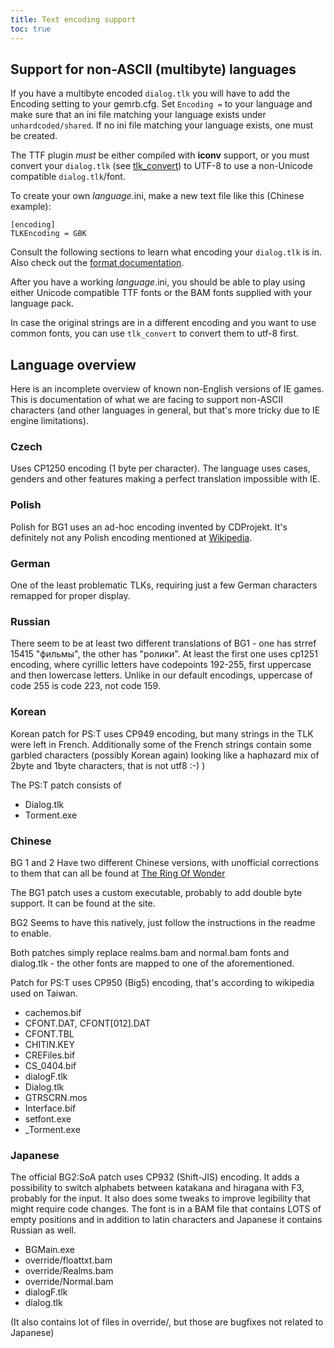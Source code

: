 ```yaml
---
title: Text encoding support
toc: true
---
```


## Support for non-ASCII (multibyte) languages

If you have a multibyte encoded `dialog.tlk` you will have to add the
Encoding setting to your gemrb.cfg. Set `Encoding =` to your language and
make sure that an ini file matching your language exists under
`unhardcoded/shared`. If no ini file matching your language exists, one
must be created.

The TTF plugin *must* be either compiled with **iconv** support, or you
must convert your `dialog.tlk` (see [tlk_convert](https://github.com/gemrb/gemrb/tree/master/tools/tlk_convert))
to UTF-8 to use a non-Unicode compatible `dialog.tlk`/font.

To create your own *language*.ini, make a new text file like this
(Chinese example):

    [encoding]
    TLKEncoding = GBK

Consult the following sections to learn what encoding your `dialog.tlk`
is in. Also check out the 
[format documentation](https://github.com/gemrb/gemrb/blob/master/gemrb/docs/en/default_ini.txt).

After you have a working *language*.ini, you should be able to play
using either Unicode compatible TTF fonts or the BAM fonts supplied with
your language pack.

In case the original strings are in a different encoding and you want to
use common fonts, you can use `tlk_convert` to convert them to
utf-8 first.

## Language overview

Here is an incomplete overview of known non-English versions of IE games.
This is documentation of what we are facing to support non-ASCII characters
(and other languages in general, but that's more tricky due to IE engine
limitations).

### Czech

Uses CP1250 encoding (1 byte per character). The language uses cases,
genders and other features making a perfect translation impossible with
IE.

### Polish

Polish for BG1 uses an ad-hoc encoding invented by CDProjekt. It's
definitely not any Polish encoding mentioned at
[Wikipedia](http://en.wikipedia.org/wiki/Polish_code_pages).

### German

One of the least problematic TLKs, requiring just a few German characters
remapped for proper display.

### Russian

There seem to be at least two different translations of BG1 - one has
strref 15415 "фильмы", the other has "ролики". At least the first one
uses cp1251 encoding, where cyrillic letters have codepoints 192-255,
first uppercase and then lowercase letters. Unlike in our default
encodings, uppercase of code 255 is code 223, not code 159.

### Korean

Korean patch for PS:T uses CP949 encoding, but many strings in the TLK
were left in French. Additionally some of the French strings contain
some garbled characters (possibly Korean again) looking like a haphazard
mix of 2byte and 1byte characters, that is not utf8 :-) )

The PS:T patch consists of

  - Dialog.tlk
  - Torment.exe

### Chinese

BG 1 and 2 Have two different Chinese versions, with unofficial
corrections to them that can all be found at [The Ring Of
Wonder](http://trow.cc)

The BG1 patch uses a custom executable, probably to add double byte
support. It can be found at the site.

BG2 Seems to have this natively, just follow the instructions in the
readme to enable.

Both patches simply replace realms.bam and normal.bam fonts and
dialog.tlk - the other fonts are mapped to one of the aforementioned.

Patch for PS:T uses CP950 (Big5) encoding, that's according to wikipedia
used on Taiwan.

  - cachemos.bif
  - CFONT.DAT, CFONT\[012\].DAT
  - CFONT.TBL
  - CHITIN.KEY
  - CREFiles.bif
  - CS\_0404.bif
  - dialogF.tlk
  - Dialog.tlk
  - GTRSCRN.mos
  - Interface.bif
  - setfont.exe
  - \_Torment.exe

### Japanese

The official BG2:SoA patch uses CP932 (Shift-JIS) encoding. It adds a
possibility to switch alphabets between katakana and hiragana with F3,
probably for the input. It also does some tweaks to improve legibility
that might require code changes. The font is in a BAM file that contains
LOTS of empty positions and in addition to latin characters and Japanese
it contains Russian as well.

  - BGMain.exe
  - override/floattxt.bam
  - override/Realms.bam
  - override/Normal.bam
  - dialogF.tlk
  - dialog.tlk

(It also contains lot of files in override/, but those are bugfixes not
related to Japanese)
